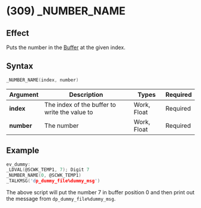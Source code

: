 # (309) _NUMBER_NAME

## Effect

Puts the number in the [Buffer](../../introduction.md#text-output-buffer) at the given index.

## Syntax

```c
_NUMBER_NAME(index, number)
```

| Argument | Description | Types | Required |
| - | - | - | - |
| **index** | The index of the buffer to write the value to | Work, Float | Required |
| **number** | The number | Work, Float | Required |

## Example

```c
ev_dummy:
_LDVAL(@SCWK_TEMP1, 7); Digit 7
_NUMBER_NAME(0, @SCWK_TEMP1)
_TALKMSG('dp_dummy_file%dummy_msg')
```

The above script will put the number 7 in buffer position 0 and then print out the message from `dp_dummy_file%dummy_msg`.
